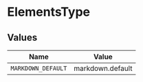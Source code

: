 # ElementsType


## Values

| Name               | Value              |
| ------------------ | ------------------ |
| `MARKDOWN_DEFAULT` | markdown.default   |